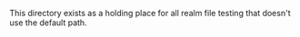 This directory exists as a holding place for all realm file testing that doesn't
use the default path.
